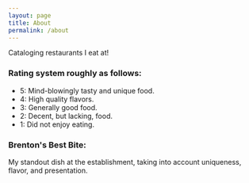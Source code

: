 ```yaml
---
layout: page
title: About
permalink: /about
---
```


Cataloging restaurants I eat at!

### Rating system roughly as follows: 

- 5: Mind-blowingly tasty and unique food.
- 4: High quality flavors.   
- 3: Generally good food.  
- 2: Decent, but lacking, food. 
- 1: Did not enjoy eating.  

### Brenton's Best Bite:

My standout dish at the establishment, taking into account uniqueness, flavor, and presentation.

